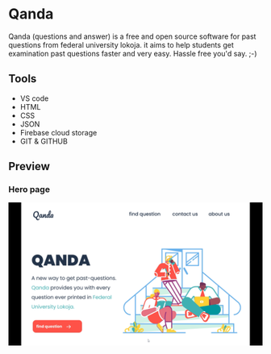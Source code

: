 # Qanda
Qanda (questions and answer) is a free and open source software for past questions from federal university lokoja. 
it aims to help students get examination past questions faster and very easy. Hassle free you'd say. ;-)

## Tools 
* VS code 
* HTML
* CSS
* JSON
* Firebase cloud storage
* GIT & GITHUB

## Preview

### Hero page 

![hero page for the qanda website](preview/heropage.png)
